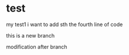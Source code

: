 # test 
my test1
i want to add sth
the fourth line of code


this is a new branch


modification after branch

